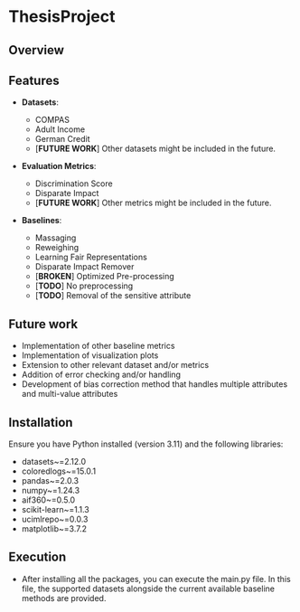 # ThesisProject

## Overview

## Features

- **Datasets**:
  - COMPAS
  - Adult Income
  - German Credit
  - [**FUTURE WORK**] Other datasets might be included in the future.

- **Evaluation Metrics**:
  - Discrimination Score
  - Disparate Impact
  - [**FUTURE WORK**] Other metrics might be included in the future.
- **Baselines**:
  - Massaging
  - Reweighing
  - Learning Fair Representations
  - Disparate Impact Remover
  - [**BROKEN**] Optimized Pre-processing
  - [**TODO**] No preprocessing
  - [**TODO**] Removal of the sensitive attribute

## Future work

  - Implementation of other baseline metrics
  - Implementation of visualization plots
  - Extension to other relevant dataset and/or metrics
  - Addition of error checking and/or handling
  - Development of bias correction method that handles multiple attributes and multi-value attributes

## Installation

Ensure you have Python installed (version 3.11) and the following libraries:

- datasets~=2.12.0
- coloredlogs~=15.0.1
- pandas~=2.0.3
- numpy~=1.24.3
- aif360~=0.5.0
- scikit-learn~=1.1.3
- ucimlrepo~=0.0.3
- matplotlib~=3.7.2

## Execution

- After installing all the packages, you can execute the main.py file. In this file, the supported datasets alongside 
the current available baseline methods are provided.
